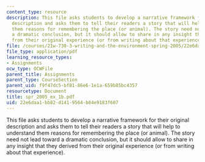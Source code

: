 ```yaml
---
content_type: resource
description: This file asks students to develop a narrative framework for their original
  description and asks them to tell their readers a story that will help to understand
  them reasons for remembering the place (or animal). The story need not lead  toward
  a dramatic conclusion, but it should allow to share in any insight that they derived
  from their original experience (or from writing about that experience).
file: /courses/21w-730-3-writing-and-the-environment-spring-2005/22e6daa1bb82d1419564b84e9183f607_spr_2005_ex_1b.pdf
file_type: application/pdf
learning_resource_types:
- Assignments
ocw_type: OCWFile
parent_title: Assignments
parent_type: CourseSection
parent_uid: f9f47dc5-bf81-86e6-1e1a-659b85bc4357
resourcetype: Document
title: spr_2005_ex_1b.pdf
uid: 22e6daa1-bb82-d141-9564-b84e9183f607
---
```

This file asks students to develop a narrative framework for their original description and asks them to tell their readers a story that will help to understand them reasons for remembering the place (or animal). The story need not lead  toward a dramatic conclusion, but it should allow to share in any insight that they derived from their original experience (or from writing about that experience).

